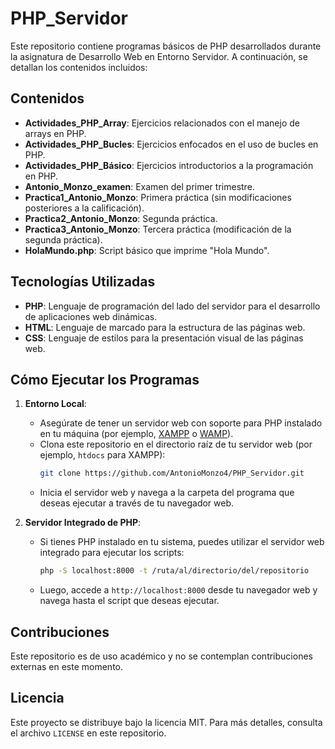 # PHP_Servidor

Este repositorio contiene programas básicos de PHP desarrollados durante la asignatura de Desarrollo Web en Entorno Servidor. A continuación, se detallan los contenidos incluidos:

## Contenidos

- **Actividades_PHP_Array**: Ejercicios relacionados con el manejo de arrays en PHP.
- **Actividades_PHP_Bucles**: Ejercicios enfocados en el uso de bucles en PHP.
- **Actividades_PHP_Básico**: Ejercicios introductorios a la programación en PHP.
- **Antonio_Monzo_examen**: Examen del primer trimestre.
- **Practica1_Antonio_Monzo**: Primera práctica (sin modificaciones posteriores a la calificación).
- **Practica2_Antonio_Monzo**: Segunda práctica.
- **Practica3_Antonio_Monzo**: Tercera práctica (modificación de la segunda práctica).
- **HolaMundo.php**: Script básico que imprime "Hola Mundo".

## Tecnologías Utilizadas

- **PHP**: Lenguaje de programación del lado del servidor para el desarrollo de aplicaciones web dinámicas.
- **HTML**: Lenguaje de marcado para la estructura de las páginas web.
- **CSS**: Lenguaje de estilos para la presentación visual de las páginas web.

## Cómo Ejecutar los Programas

1. **Entorno Local**:
   - Asegúrate de tener un servidor web con soporte para PHP instalado en tu máquina (por ejemplo, [XAMPP](https://www.apachefriends.org/es/index.html) o [WAMP](http://www.wampserver.com/)).
   - Clona este repositorio en el directorio raíz de tu servidor web (por ejemplo, `htdocs` para XAMPP):
     ```bash
     git clone https://github.com/AntonioMonzo4/PHP_Servidor.git
     ```
   - Inicia el servidor web y navega a la carpeta del programa que deseas ejecutar a través de tu navegador web.

2. **Servidor Integrado de PHP**:
   - Si tienes PHP instalado en tu sistema, puedes utilizar el servidor web integrado para ejecutar los scripts:
     ```bash
     php -S localhost:8000 -t /ruta/al/directorio/del/repositorio
     ```
   - Luego, accede a `http://localhost:8000` desde tu navegador web y navega hasta el script que deseas ejecutar.

## Contribuciones

Este repositorio es de uso académico y no se contemplan contribuciones externas en este momento.

## Licencia

Este proyecto se distribuye bajo la licencia MIT. Para más detalles, consulta el archivo `LICENSE` en este repositorio.
